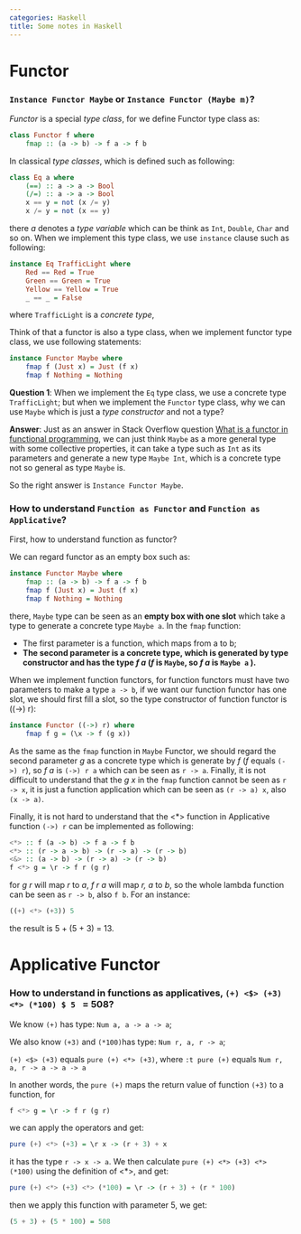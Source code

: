 ```yaml
---
categories: Haskell
title: Some notes in Haskell
---
```


# Functor

### `Instance Functor Maybe` or `Instance Functor (Maybe m)`?

*Functor* is a special *type class*, for we define Functor type class as:

```haskell
class Functor f where 
	fmap :: (a -> b) -> f a -> f b
```

In classical *type classes*, which is defined such as following:

```haskell
class Eq a where 
	(==) :: a -> a -> Bool 
	(/=) :: a -> a -> Bool 
	x == y = not (x /= y) 
	x /= y = not (x == y)
```

there *a* denotes a *type variable* which can be think as `Int`, `Double`, `Char` and so on. When we implement this type class, we use `instance` clause such as following:

```haskell
instance Eq TrafficLight where 
	Red == Red = True 
	Green == Green = True 
	Yellow == Yellow = True 
	_ == _ = False
```

where `TrafficLight` is a *concrete type*, 

Think of that a functor is also a type class, when we implement functor type class, we use following statements:

```haskell
instance Functor Maybe where 
	fmap f (Just x) = Just (f x) 
	fmap f Nothing = Nothing
```

**Question 1**: When we implement the `Eq` type class, we use a concrete type `TrafficLight`; but when we implement the `Functor` type class, why we can use `Maybe` which is just a *type constructor* and not a type?

**Answer**: Just as an answer in Stack Overflow question [What is a functor in functional programming](https://stackoverflow.com/questions/2030863/in-functional-programming-what-is-a-functor), we can just think `Maybe` as a more general type with some collective properties, it can take a type such as `Int` as its parameters and generate a new type `Maybe Int`, which is a concrete type not so general as type `Maybe` is.

So the right answer is `Instance Functor Maybe`.

### How to understand `Function as Functor` and `Function as Applicative`?

First, how to understand function as functor?

We can regard functor as an empty box such as:

```haskell
instance Functor Maybe where 
	fmap :: (a -> b) -> f a -> f b
	fmap f (Just x) = Just (f x) 
	fmap f Nothing = Nothing
```

there, `Maybe` type can be seen as an **empty box with one slot** which take a type to generate a concrete type `Maybe a`. In the `fmap` function:

- The first parameter is a function, which maps from a to b;
- **The second parameter is a concrete type, which is generated by type constructor and has the type *f a* (*f* is `Maybe`, so *f a* is `Maybe a` ).**

When we implement function functors, for function functors must have two parameters to make a type `a -> b`, if we want our function functor has one slot, we should first fill a slot, so the type constructor of function functor is ((->) r):

```haskell
instance Functor ((->) r) where 
	fmap f g = (\x -> f (g x))
```

As the same as the `fmap` function in `Maybe` Functor, we should regard the second parameter *g* as a concrete type which is generate by *f* (*f* equals `(->) r`), so *f a* is `(->) r a` which can be seen as `r -> a`. Finally, it is not difficult to understand that the *g x* in the `fmap` function cannot be seen as `r -> x`,  it is just a function application which can be seen as `(r -> a) x`, also `(x -> a)`.

Finally, it is not hard to understand that the <\*> function in Applicative function `(->) r`  can be implemented as following:

```haskell
<*> :: f (a -> b) -> f a -> f b
<*> :: (r -> a -> b) -> (r -> a) -> (r -> b)
<&> :: (a -> b) -> (r -> a) -> (r -> b)
f <*> g = \r -> f r (g r)
```

for *g r* will map *r* to *a*, *f r a* will map *r, a* to *b*, so the whole lambda function can be seen as `r -> b`,  also `f b`. For an instance:

```haskell
((+) <*> (+3)) 5
```

the result is 5 + (5 + 3) = 13.

# Applicative Functor

### How to understand in functions as applicatives, `(+) <$> (+3) <*> (*100) $ 5 ` = 508?

We know `(+)` has type: `Num a, a -> a -> a`;

We also know `(+3)` and `(*100)`has type: `Num r, a, r -> a`;

`(+) <$> (+3)` equals `pure (+) <*> (+3)`, where `:t pure (+)` equals `Num r, a, r -> a -> a -> a`

In another words, the `pure (+)` maps the return value of function `(+3)` to a function, for

```haskell
f <*> g = \r -> f r (g r)
```

we can apply the operators and get:

```haskell
pure (+) <*> (+3) = \r x -> (r + 3) + x 
```

it has the type `r -> x -> a`. We then calculate `pure (+) <*> (+3) <*> (*100)` using the definition of <*>, and get:

```haskell
pure (+) <*> (+3) <*> (*100) = \r -> (r + 3) + (r * 100)
```

then we apply this function with parameter 5, we get:

```haskell
(5 + 3) + (5 * 100) = 508 
```







